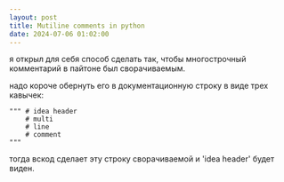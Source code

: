 ```yaml
---
layout: post
title: Mutiline comments in python
date: 2024-07-06 01:02:00
---
```


я открыл для себя способ сделать так, чтобы многострочный комментарий в пайтоне был сворачиваемым. 

надо короче обернуть его в документационную строку в виде трех кавычек:


```
""" # idea header
    # multi
    # line
    # comment
"""
```

тогда вскод сделает эту строку сворачиваемой и 'idea header' будет виден.
